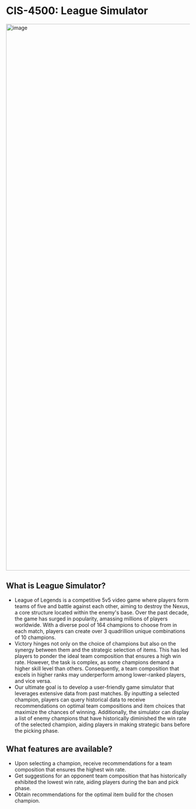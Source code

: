 # CIS-4500: League Simulator

<img width="1493" alt="image" src="https://github.com/hwisangcho00/CIS-4500_League_Simulator/assets/43479778/bb209e6c-6283-4f48-80c0-43ae55d17518">


## What is League Simulator?
* League of Legends is a competitive 5v5 video game where players form teams of five
and battle against each other, aiming to destroy the Nexus, a core structure located within the enemy's base. Over the past decade, the game has surged in popularity, amassing millions of players worldwide. With a diverse pool of 164 champions to choose from in each match, players can create over 3 quadrillion unique combinations of 10 champions.
* Victory hinges not only on the choice of champions but also on the synergy between them and the strategic selection of items. This has led players to ponder the ideal team composition that ensures a high win rate. However, the task is complex, as some champions demand a higher skill level than others. Consequently, a team composition that excels in higher ranks may underperform among lower-ranked players, and vice versa.
* Our ultimate goal is to develop a user-friendly game simulator that leverages extensive data from past matches. By inputting a selected champion, players can query historical data to receive recommendations on optimal team compositions and item choices that maximize the chances of winning. Additionally, the simulator can display a list of enemy champions that have historically diminished the win rate of the selected champion, aiding players in making strategic bans before the picking phase.

## What features are available?
* Upon selecting a champion, receive recommendations for a team composition that
ensures the highest win rate.
* Get suggestions for an opponent team composition that has historically exhibited the
lowest win rate, aiding players during the ban and pick phase.
* Obtain recommendations for the optimal item build for the chosen champion.
